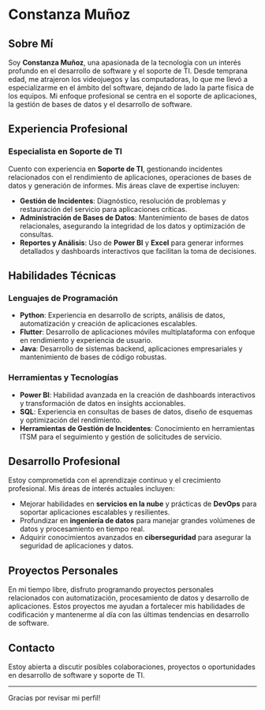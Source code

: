 # Constanza Muñoz 

## Sobre Mí
Soy **Constanza Muñoz**, una apasionada de la tecnología con un interés profundo en el desarrollo de software y el soporte de TI. Desde temprana edad, me atrajeron los videojuegos y las computadoras, lo que me llevó a especializarme en el ámbito del software, dejando de lado la parte física de los equipos. Mi enfoque profesional se centra en el soporte de aplicaciones, la gestión de bases de datos y el desarrollo de software.

## Experiencia Profesional

### Especialista en Soporte de TI
Cuento con experiencia en **Soporte de TI**, gestionando incidentes relacionados con el rendimiento de aplicaciones, operaciones de bases de datos y generación de informes. Mis áreas clave de expertise incluyen:

- **Gestión de Incidentes**: Diagnóstico, resolución de problemas y restauración del servicio para aplicaciones críticas.
- **Administración de Bases de Datos**: Mantenimiento de bases de datos relacionales, asegurando la integridad de los datos y optimización de consultas.
- **Reportes y Análisis**: Uso de **Power BI** y **Excel** para generar informes detallados y dashboards interactivos que facilitan la toma de decisiones.

## Habilidades Técnicas

### Lenguajes de Programación
- **Python**: Experiencia en desarrollo de scripts, análisis de datos, automatización y creación de aplicaciones escalables.
- **Flutter**: Desarrollo de aplicaciones móviles multiplataforma con enfoque en rendimiento y experiencia de usuario.
- **Java**: Desarrollo de sistemas backend, aplicaciones empresariales y mantenimiento de bases de código robustas.

### Herramientas y Tecnologías
- **Power BI**: Habilidad avanzada en la creación de dashboards interactivos y transformación de datos en insights accionables.
- **SQL**: Experiencia en consultas de bases de datos, diseño de esquemas y optimización del rendimiento.
- **Herramientas de Gestión de Incidentes**: Conocimiento en herramientas ITSM para el seguimiento y gestión de solicitudes de servicio.

## Desarrollo Profesional
Estoy comprometida con el aprendizaje continuo y el crecimiento profesional. Mis áreas de interés actuales incluyen:
- Mejorar habilidades en **servicios en la nube** y prácticas de **DevOps** para soportar aplicaciones escalables y resilientes.
- Profundizar en **ingeniería de datos** para manejar grandes volúmenes de datos y procesamiento en tiempo real.
- Adquirir conocimientos avanzados en **ciberseguridad** para asegurar la seguridad de aplicaciones y datos.

## Proyectos Personales
En mi tiempo libre, disfruto programando proyectos personales relacionados con automatización, procesamiento de datos y desarrollo de aplicaciones. Estos proyectos me ayudan a fortalecer mis habilidades de codificación y mantenerme al día con las últimas tendencias en desarrollo de software.

## Contacto
Estoy abierta a discutir posibles colaboraciones, proyectos o oportunidades en desarrollo de software y soporte de TI.

---

Gracias por revisar mi perfil!


<!--
**cmunoz1999/cmunoz1999** is a ✨ _special_ ✨ repository because its `README.md` (this file) appears on your GitHub profile.

Here are some ideas to get you started:

- 🔭 I’m currently working on ...
- 🌱 I’m currently learning ...
- 👯 I’m looking to collaborate on ...
- 🤔 I’m looking for help with ...
- 💬 Ask me about ...
- 📫 How to reach me: ...
- 😄 Pronouns: ...
- ⚡ Fun fact: ...
-->
